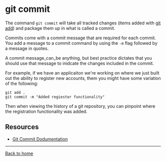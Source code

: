 # git commit

The command `git commit` will take all tracked changes (items added with [git add](./Add.md)) and package them up in what is called a commit. 

Commits come with a commit message that are required for each commit. You add a message to a commit command by using the `-m` flag followed by a message in quotes. 

A commit message_can_be anything, but best practice dictates that you should use that message to inidcate the changes included in the commit. 

For example, if we have an applicaiton we're working on where we just built out the ability to register new accounts, them you might have some variation of the following: 

```
git add . 
git commit -m "Added regiester functionality"
```

Then when viewing the history of a git repository, you can pinpoint where the registration functionality was added. 


## Resources 
- [Git Commit Dodumentation](https://git-scm.com/docs/git-commit)

--- 
[Back to home](../README.md)